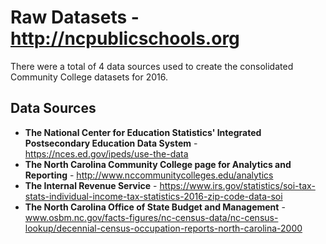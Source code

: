 # Raw Datasets - http://ncpublicschools.org
There were a total of 4 data sources used to create the consolidated Community College datasets for 2016.  

## Data Sources 
* **The National Center for Education Statistics' Integrated Postsecondary Education Data System** - https://nces.ed.gov/ipeds/use-the-data  
* **The North Carolina Community College page for Analytics and Reporting** - http://www.nccommunitycolleges.edu/analytics  
* **The Internal Revenue Service** - https://www.irs.gov/statistics/soi-tax-stats-individual-income-tax-statistics-2016-zip-code-data-soi  
* **The North Carolina Office of State Budget and Management** - www.osbm.nc.gov/facts-figures/nc-census-data/nc-census-lookup/decennial-census-occupation-reports-north-carolina-2000  

